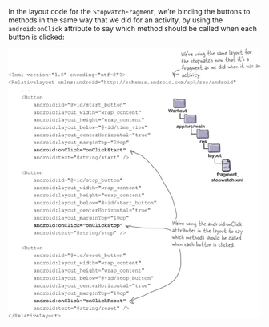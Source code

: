 In the layout code for the `StopwatchFragment`, we’re binding the buttons to methods in the same way that we did for an activity, by using the `android:onClick` attribute to say which method should be called when each button is clicked:

![](.guides/img/26.png)